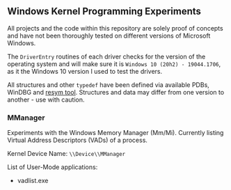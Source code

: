 Windows Kernel Programming Experiments
--------------------------------------
All projects and the code within this repository are solely proof of concepts and have not been thoroughly tested on different versions of Microsoft Windows.

The `DriverEntry` routines of each driver checks for the version of the operating system and will make sure it is `Windows 10 (20h2) - 19044.1706`, as it the Windows 10 version I used to test the drivers.

All structures and other `typedef` have been defined via available PDBs, WinDBG and [resym tool](https://github.com/ergrelet/resym). Structures and data may differ from one version to another - use with caution. 

### MManager
Experiments with the Windows Memory Manager (Mm/Mi). Currently listing Virtual Address Descriptors (VADs) of a process.

Kernel Device Name: `\\Device\\MManager`<br>

List of User-Mode applications:
- vadlist.exe